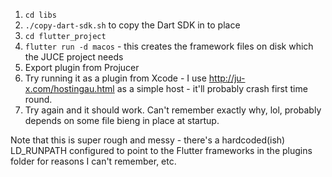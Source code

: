 1. `cd libs`
2. `./copy-dart-sdk.sh` to copy the Dart SDK in to place
3. `cd flutter_project`
4. `flutter run -d macos` - this creates the framework files on disk which the JUCE project needs
5. Export plugin from Projucer
6. Try running it as a plugin from Xcode - I use http://ju-x.com/hostingau.html as a simple host - it'll probably crash first time round.
7. Try again and it should work. Can't remember exactly why, lol, probably depends on some file bieng in place at startup.

Note that this is super rough and messy - there's a hardcoded(ish) LD_RUNPATH configured to point to the Flutter frameworks in the plugins folder for reasons I can't remember, etc.
